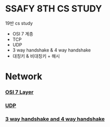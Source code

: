 # SSAFY 8TH CS STUDY

19반 cs study

-   OSI 7 계층
-   TCP
-   UDP
-   3 way handshake & 4 way handshake
-   대칭키 & 비대칭키 + 해시

# Network

### [OSI 7 Layer](/network/osi7layer/)

### [UDP](/network/udp/)

### [3 way handshake and 4 way handshake](/network/3wayhandshake/)
